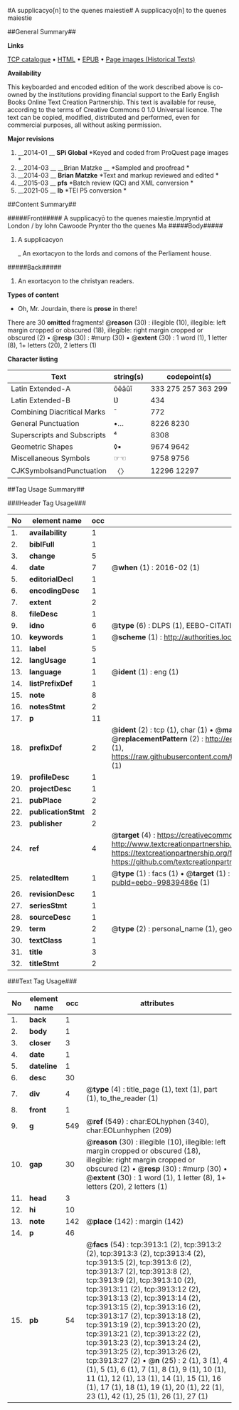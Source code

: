 #A supplicacyo[n] to the quenes maiestie#
A supplicacyo[n] to the quenes maiestie

##General Summary##

**Links**

[TCP catalogue](http://www.ota.ox.ac.uk/tcp/)  • 
[HTML](http://tei.it.ox.ac.uk/tcp/Texts-HTML/free/B14/B14739.html)  • 
[EPUB](http://tei.it.ox.ac.uk/tcp/Texts-EPUB/free/B14/B14739.epub) • 
[Page images (Historical Texts)](https://historicaltexts.jisc.ac.uk/eebo-99839486_3913e)

**Availability**

This keyboarded and encoded edition of the work described above is co-owned by the
    institutions providing financial support to the Early English Books Online Text Creation
    Partnership. This text is available for reuse, according to the terms of  Creative Commons 0 1.0 Universal
    licence. The text can be copied, modified, distributed and performed, even for commercial
    purposes, all without asking permission.

**Major revisions**

1. __2014-01 __ __SPi Global__ *Keyed and coded from ProQuest page images *
1. __2014-03 __ __Brian Matzke __ *Sampled and proofread *
1. __2014-03 __ __Brian Matzke__ *Text and markup reviewed and edited *
1. __2015-03 __ __pfs__ *Batch review (QC) and XML conversion *
1. __2021-05 __ __lb__ *TEI P5 conversion *

##Content Summary##

#####Front#####
A supplicacyō to the quenes maiestie.Impryntid at London / by Iohn Cawoode Prynter tho the quenes Ma
#####Body#####

1. A supplicacyon

    _ An exortacyon to the lords and comons of the Perliament house.

#####Back#####

1. An exortacyon to the christyan readers.

**Types of content**

  * Oh, Mr. Jourdain, there is **prose** in there!

There are 30 **omitted** fragments! 
 @__reason__ (30) : illegible (10), illegible: left margin cropped or obscured (18), illegible: right margin cropped or obscured (2)  •  @__resp__ (30) : #murp (30)  •  @__extent__ (30) : 1 word (1), 1 letter (8), 1+ letters (20), 2 letters (1)

**Character listing**


|Text|string(s)|codepoint(s)|
|---|---|---|
|Latin Extended-A|ōēāūī|333 275 257 363 299|
|Latin Extended-B|Ʋ|434|
|Combining             Diacritical Marks|̄|772|
|General Punctuation|•…|8226 8230|
|Superscripts             and Subscripts|⁴|8308|
|Geometric Shapes|◊▪|9674 9642|
|Miscellaneous Symbols|☞☜|9758 9756|
|CJKSymbolsandPunctuation|〈〉|12296 12297|

##Tag Usage Summary##

###Header Tag Usage###

|No|element name|occ|attributes|
|---|---|---|---|
|1.|__availability__|1||
|2.|__biblFull__|1||
|3.|__change__|5||
|4.|__date__|7| @__when__ (1) : 2016-02 (1)|
|5.|__editorialDecl__|1||
|6.|__encodingDesc__|1||
|7.|__extent__|2||
|8.|__fileDesc__|1||
|9.|__idno__|6| @__type__ (6) : DLPS (1), EEBO-CITATION (1), VID (1), EEBO-PROQUEST (1), STC (2)|
|10.|__keywords__|1| @__scheme__ (1) : http://authorities.loc.gov/ (1)|
|11.|__label__|5||
|12.|__langUsage__|1||
|13.|__language__|1| @__ident__ (1) : eng (1)|
|14.|__listPrefixDef__|1||
|15.|__note__|8||
|16.|__notesStmt__|2||
|17.|__p__|11||
|18.|__prefixDef__|2| @__ident__ (2) : tcp (1), char (1)  •  @__matchPattern__ (2) : ([0-9\-]+):([0-9IVX]+) (1), (.+) (1)  •  @__replacementPattern__ (2) : http://eebo.chadwyck.com/downloadtiff?vid=$1&page=$2 (1), https://raw.githubusercontent.com/textcreationpartnership/Texts/master/tcpchars.xml#$1 (1)|
|19.|__profileDesc__|1||
|20.|__projectDesc__|1||
|21.|__pubPlace__|2||
|22.|__publicationStmt__|2||
|23.|__publisher__|2||
|24.|__ref__|4| @__target__ (4) : https://creativecommons.org/publicdomain/zero/1.0/ (1), http://www.textcreationpartnership.org/docs/. (1), https://textcreationpartnership.org/faq/#faq05 (1), https://github.com/textcreationpartnership (1)|
|25.|__relatedItem__|1| @__type__ (1) : facs (1)  •  @__target__ (1) : https://data.historicaltexts.jisc.ac.uk/view?pubId=eebo-99839486e (1)|
|26.|__revisionDesc__|1||
|27.|__seriesStmt__|1||
|28.|__sourceDesc__|1||
|29.|__term__|2| @__type__ (2) : personal_name (1), geographic_name (1)|
|30.|__textClass__|1||
|31.|__title__|3||
|32.|__titleStmt__|2||


###Text Tag Usage###

|No|element name|occ|attributes|
|---|---|---|---|
|1.|__back__|1||
|2.|__body__|1||
|3.|__closer__|3||
|4.|__date__|1||
|5.|__dateline__|1||
|6.|__desc__|30||
|7.|__div__|4| @__type__ (4) : title_page (1), text (1), part (1), to_the_reader (1)|
|8.|__front__|1||
|9.|__g__|549| @__ref__ (549) : char:EOLhyphen (340), char:EOLunhyphen (209)|
|10.|__gap__|30| @__reason__ (30) : illegible (10), illegible: left margin cropped or obscured (18), illegible: right margin cropped or obscured (2)  •  @__resp__ (30) : #murp (30)  •  @__extent__ (30) : 1 word (1), 1 letter (8), 1+ letters (20), 2 letters (1)|
|11.|__head__|3||
|12.|__hi__|10||
|13.|__note__|142| @__place__ (142) : margin (142)|
|14.|__p__|46||
|15.|__pb__|54| @__facs__ (54) : tcp:3913:1 (2), tcp:3913:2 (2), tcp:3913:3 (2), tcp:3913:4 (2), tcp:3913:5 (2), tcp:3913:6 (2), tcp:3913:7 (2), tcp:3913:8 (2), tcp:3913:9 (2), tcp:3913:10 (2), tcp:3913:11 (2), tcp:3913:12 (2), tcp:3913:13 (2), tcp:3913:14 (2), tcp:3913:15 (2), tcp:3913:16 (2), tcp:3913:17 (2), tcp:3913:18 (2), tcp:3913:19 (2), tcp:3913:20 (2), tcp:3913:21 (2), tcp:3913:22 (2), tcp:3913:23 (2), tcp:3913:24 (2), tcp:3913:25 (2), tcp:3913:26 (2), tcp:3913:27 (2)  •  @__n__ (25) : 2 (1), 3 (1), 4 (1), 5 (1), 6 (1), 7 (1), 8 (1), 9 (1), 10 (1), 11 (1), 12 (1), 13 (1), 14 (1), 15 (1), 16 (1), 17 (1), 18 (1), 19 (1), 20 (1), 22 (1), 23 (1), 42 (1), 25 (1), 26 (1), 27 (1)|
